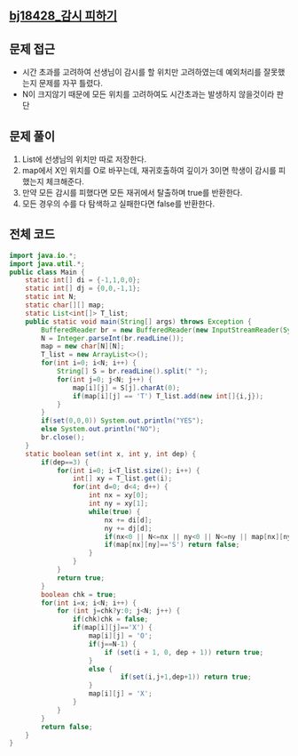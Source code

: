 ## [bj18428_감시 피하기](https://www.acmicpc.net/problem/18428) 

## 문제 접근

- 시간 초과를 고려하여 선생님이 감시를 할 위치만 고려하였는데 예외처리를 잘못했는지 문제를 자꾸 틀렸다.
- N이 크지않기 때문에 모든 위치를 고려하여도 시간초과는 발생하지 않을것이라 판단

## 문제 풀이

1. List에 선생님의 위치만 따로 저장한다.
2. map에서 X인 위치를 O로 바꾸는데, 재귀호출하여 깊이가 3이면 학생이 감시를 피했는지 체크해준다.
3. 만약 모든 감시를 피했다면 모든 재귀에서 탈출하며 true를 반환한다.
4. 모든 경우의 수를 다 탐색하고 실패한다면 false를 반환한다.

## 전체 코드

```java
import java.io.*;
import java.util.*;
public class Main {
    static int[] di = {-1,1,0,0};
    static int[] dj = {0,0,-1,1};
    static int N;
    static char[][] map;
    static List<int[]> T_list;
    public static void main(String[] args) throws Exception {
        BufferedReader br = new BufferedReader(new InputStreamReader(System.in));
        N = Integer.parseInt(br.readLine());
        map = new char[N][N];
        T_list = new ArrayList<>();
        for(int i=0; i<N; i++) {
            String[] S = br.readLine().split(" ");
            for(int j=0; j<N; j++) {
                map[i][j] = S[j].charAt(0);
                if(map[i][j] == 'T') T_list.add(new int[]{i,j});
            }
        }
        if(set(0,0,0)) System.out.println("YES");
        else System.out.println("NO");
        br.close();
    }
    static boolean set(int x, int y, int dep) {
        if(dep==3) {
            for(int i=0; i<T_list.size(); i++) {
                int[] xy = T_list.get(i);
                for(int d=0; d<4; d++) {
                    int nx = xy[0];
                    int ny = xy[1];
                    while(true) {
                        nx += di[d];
                        ny += dj[d];
                        if(nx<0 || N<=nx || ny<0 || N<=ny || map[nx][ny]=='O') break;
                        if(map[nx][ny]=='S') return false;
                    }
                }
            }
            return true;
        }
        boolean chk = true;
        for(int i=x; i<N; i++) {
            for (int j=chk?y:0; j<N; j++) {
                if(chk)chk = false;
                if(map[i][j]=='X') {
                    map[i][j] = 'O';
                    if(j==N-1) {
                        if (set(i + 1, 0, dep + 1)) return true;
                    }
                    else {
                            if(set(i,j+1,dep+1)) return true;
                    }
                    map[i][j] = 'X';
                }
            }
        }
        return false;
    }
}
```
